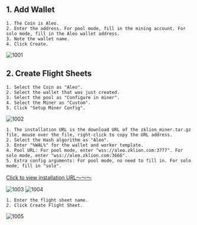 ## 1. Add Wallet

```
1. The Coin is Aleo.
2. Enter the address. For pool mode, fill in the mining account. For solo mode, fill in the Aleo wallet address.
3. Note the wallet name.
4. Click Create.
```
![1001](https://github.com/zklion-miner/Aleo-miner/blob/master/HiveOS/1001.png)

## 2. Create Flight Sheets

```
1. Select the Coin as "Aleo".
2. Select the wallet that was just created.
3. Select the pool as "Configure in miner".
4. Select the Miner as "Custom".
5. Click "Setup Miner Config".
```
![1002](https://github.com/zklion-miner/Aleo-miner/blob/master/HiveOS/1002.png)

```
1. The installation URL is the download URL of the zklion_miner.tar.gz file, mouse over the file, right-click to copy the URL address.
2. Select the Hash algorithm as "Aleo".
3. Enter "%WAL%" for the wallet and worker template.
4. Pool URL: For pool mode, enter "wss://aleo.zklion.com:3777". For solo mode, enter "wss://aleo.zklion.com:3666".
5. Extra config arguments: For pool mode, no need to fill in. For solo mode, fill in "solo".
```
[Click to view installation URL～～～](https://github.com/zklion-miner/Aleo-miner/releases)

![1003](https://github.com/zklion-miner/Aleo-miner/blob/master/HiveOS/1003.png)
![1004](https://github.com/zklion-miner/Aleo-miner/blob/master/HiveOS/1004.png)

```
1. Enter the flight sheet name.
2. Click Create Flight Sheet.
```
![1005](https://github.com/zklion-miner/Aleo-miner/blob/master/HiveOS/1005.png)

